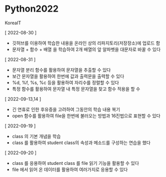 # Python2022
KoreaIT

[ 2022-08-30 ]
 - 깃허브를 이용하여 학습한 내용을 온라인 상의 리파지토리(저장장소)에 업로드 함
 - 문자열 + 함수 + 배열 을 학습하여 2개 배열의 앞 알파벳을 대문자로 바꿀 수 있다
 
 
[ 2022-08-31 ]
 - 문자열 분리 함수를 활용하여 문자열을 추출할 수 있다
 - 보간 문자열을 활용하여 한번에 값과 출력문을 출력할 수 있다
 - %d, %f, %s, %c 등을 활용하여 자리수를 정렬할 수 있다
 - 특정 함수를 활용하여 문자열 내 특정 문자열을 찾고 함수 적용을 할 수 


[ 2022-09-13,14 ]
 - 긴 연휴로 인한 후유증을 고려하여 그동안의 학습 내용 복기
 - open 함수를 활용하여 file을 한번에 불러오는 방법과 16진법으로 표현할 수 있다


[ 2022-09-19 ]
 - class 의 기본 개념을 학습
 - class 를 활용하여 student class의 속성과 메소드를 구성하는 연습을 했다

[ 2022-09-20 ]
 - class 를 응용하여 student class 를 file 읽기 기능을 활용할 수 있다
 - file 에서 읽어 온 데이터를 활용하여 여러가지로 응용할 수 있다
